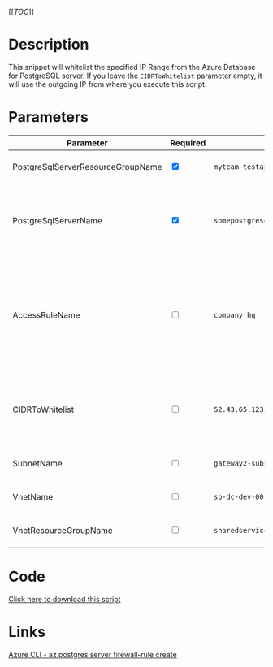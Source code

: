 [[_TOC_]]

# Description

This snippet will whitelist the specified IP Range from the Azure Database for PostgreSQL server. If you leave the `CIDRToWhitelist` parameter empty, it will use the outgoing IP from where you execute this script.

# Parameters

| Parameter                         | Required                        | Example Value                                    | Description                                                                                                                                                                                                                               |
| --------------------------------- | ------------------------------- | ------------------------------------------------ | ----------------------------------------------------------------------------------------------------------------------------------------------------------------------------------------------------------------------------------------- |
| PostgreSqlServerResourceGroupName | <input type="checkbox" checked> | `myteam-testapi-$(Release.EnvironmentName)`      | The name of the resource group the PostgreSQL Server is in.                                                                                                                                                                               |
| PostgreSqlServerName              | <input type="checkbox" checked> | `somepostgresqlserver$(Release.EnvironmentName)` | The name for the PostgreSQL Server resource. It's recommended to use just alphanumerical characters without hyphens etc.                                                                                                                  |
| AccessRuleName                    | <input type="checkbox">         | `company hq`                                     | You can override the name for this accessrule. If you leave this empty, the `CIDRToWhitelist` will be used for the naming (automatically). We recommend to leave this empty for ephemeral whitelists like Azure DevOps Hosted Agent ip's. |
| CIDRToWhitelist                   | <input type="checkbox">         | `52.43.65.123/32`                                | IP range in [CIDR](https://en.wikipedia.org/wiki/Classless_Inter-Domain_Routing) notation that should be whitelisted. If you leave this value empty, it will whitelist the machine's ip where you're running the script from.             |
| SubnetName                        | <input type="checkbox">         | `gateway2-subnet`                                | The name of the subnet you want to get whitelisted.                                                                                                                                                                                       |
| VnetName                          | <input type="checkbox">         | `sp-dc-dev-001-vnet`                             | The vnetname of the subnet you want to get whitelisted.                                                                                                                                                                                   |
| VnetResourceGroupName             | <input type="checkbox">         | `sharedservices-rg`                              | The VnetResourceGroupName your Vnet resides in.                                                                                                                                                                                           |

# Code

[Click here to download this script](../../../../src/PostgreSQL/Add-IP-Whitelist-to-PostgreSQL.ps1)

# Links

[Azure CLI - az postgres server firewall-rule create](https://docs.microsoft.com/en-us/cli/azure/postgres/server/firewall-rule?view=azure-cli-latest#az_postgres_server_firewall_rule_create)
